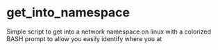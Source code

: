 # get_into_namespace
Simple script to get into a network namespace on linux with a colorized BASH prompt to allow you easily identify where you at 

